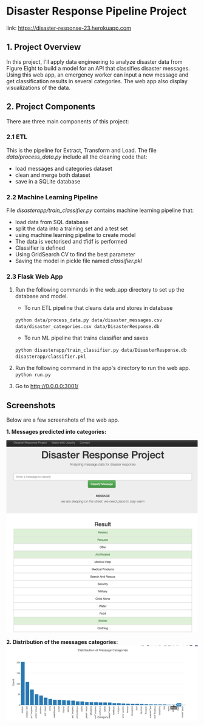 # Disaster Response Pipeline Project

link: https://disaster-response-23.herokuapp.com

## 1. Project Overview

In this project, I'll apply data engineering to analyze disaster data from Figure Eight to build a model for an API that classifies disaster messages. Using this web app, an emergency worker can input a new message and get classification results in several categories. The web app also display visualizations of the data. 

## 2. Project Components

There are three main components of this project:

### 2.1 ETL

This is the pipeline for Extract, Transform and Load. 
The file *data/process_data.py* include all the cleaning code that:

- load messages and categories dataset
- clean and merge both dataset
- save in a SQLite database

### 2.2 Machine Learning Pipeline

File *disasterapp/train_classifier.py* contains machine learning pipeline that:

- load data from SQL database
- split the data into a training set and a test set
- using machine learning pipeline to create model
- The data is vectorised and tfidf is performed
- Classifier is defined
- Using GridSearch CV to find the best parameter
- Saving the model in pickle file named *classifier.pkl*

### 2.3 Flask Web App

1. Run the following commands in the web_app directory to set up the database and model.

    - To run ETL pipeline that cleans data and stores in database
    
    `python data/process_data.py data/disaster_messages.csv data/disaster_categories.csv data/DisasterResponse.db`

    - To run ML pipeline that trains classifier and saves

    `python disasterapp/train_classifier.py data/DisasterResponse.db disasterapp/classifier.pkl`

2. Run the following command in the app's directory to run the web app.
    `python run.py`

3. Go to http://0.0.0.0:3001/


## Screenshots

Below are a few screenshots of the web app.

**1. Messages predicted into categories:**

![Alt text](readme_pics/Screenshot-1.png?raw=true "Title")


**2. Distribution of the messages categories:**
![Alt text](readme_pics/Screenshot-2.png?raw=true "Title")








